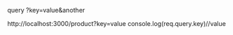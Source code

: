 query 
?key=value&another


http://localhost:3000/product?key=value
    console.log(req.query.key)//value

